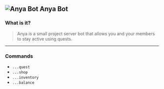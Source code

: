 ![Anya Bot](Repo/Images/anya_bot.png)
Anya Bot
---

### What is it?
> Anya is a small project server bot that allows you and your members to stay active using quests.
---

### Commands
- `...quest`
- `...shop`
- `...inventory`
- `...balance`
